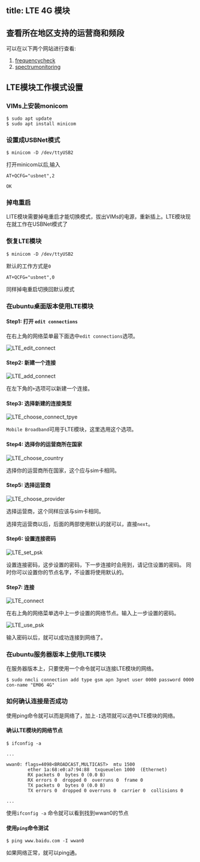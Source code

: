 title: LTE 4G 模块
---

## 查看所在地区支持的运营商和频段

可以在以下两个网站进行查看:

1. [frequencycheck](https://www.frequencycheck.com/carriers)
2. [spectrumonitoring](https://www.spectrummonitoring.com/frequencies/)

## LTE模块工作模式设置

### VIMs上安装monicom

```shell
$ sudo apt update
$ sudo apt install minicom
```

### 设置成USBNet模式

```shell
$ minicom -D /dev/ttyUSB2
```

打开minicom以后,输入

```shell
AT+QCFG="usbnet",2

OK
```

### 掉电重启

LITE模块需要掉电重启才能切换模式，拔出VIMs的电源，重新插上。LTE模块现在就工作在USBNet模式了

### 恢复LTE模块

```shell
$ minicom -D /dev/ttyUSB2
```

默认的工作方式是`0`

```shell
AT+QCFG="usbnet",0
```

同样掉电重启切换回默认模式


### 在ubuntu桌面版本使用LTE模块

#### Step1: 打开 `edit connections`

在右上角的网络菜单最下面选中`edit connections`选项。

![LTE_edit_connect](/linux/images/edge/LTE_edit_connect.png)

#### Step2: 新建一个连接

![LTE_add_connect](/linux/images/edge/LTE_add_connect.png)

在左下角的`+`选项可以新建一个连接。

#### Step3: 选择新建的连接类型

![LTE_choose_connect_tpye](/linux/images/edge/LTE_choose_connect_tpye.png)

`Mobile Broadband`可用于LTE模块，这里选用这个选项。

#### Step4: 选择你的运营商所在国家

![LTE_choose_country](/linux/images/edge/LTE_choose_country.png)

选择你的运营商所在国家，这个应与sim卡相同。

#### Step5: 选择运营商

![LTE_choose_provider](/linux/images/edge/LTE_choose_provider.png)

选择运营商，这个同样应该与sim卡相同。

选择完运营商以后，后面的两部使用默认的就可以，直接`next`。

#### Step6: 设置连接密码
![LTE_set_psk](/linux/images/edge/LTE_set_psk.png)

设置连接密码，这步设置的密码，下一步连接时会用到，请记住设置的密码。
同时你可以设置你的节点名字，不设置将使用默认的。

#### Step7: 连接

![LTE_connect](/linux/images/edge/LTE_connect.png)

在右上角的网络菜单选中上一步设置的网络节点。输入上一步设置的密码。

![LTE_use_psk](/linux/images/edge/LTE_use_psk.png)

输入密码以后，就可以成功连接到网络了。

### 在ubuntu服务器版本上使用LTE模块

在服务器版本上，只要使用一个命令就可以连接LTE模块的网络。

```
$ sudo nmcli connection add type gsm apn 3gnet user 0000 password 0000 con-name "EM06 4G"

```

### 如何确认连接是否成功

使用ping命令就可以而是网络了，加上`-I`选项就可以选中LTE模块的网络。


#### 确认LTE模块的网络节点
```
$ ifconfig -a

...

wwan0: flags=4098<BROADCAST,MULTICAST>  mtu 1500
        ether 1a:68:e0:a7:94:88  txqueuelen 1000  (Ethernet)
        RX packets 0  bytes 0 (0.0 B)
        RX errors 0  dropped 0  overruns 0  frame 0
        TX packets 0  bytes 0 (0.0 B)
        TX errors 0  dropped 0 overruns 0  carrier 0  collisions 0

...
```

使用`ifconfig -a` 命令就可以看到找到wwan0的节点


#### 使用`ping`命令测试

```
$ ping www.baidu.com -I wwan0
```
如果网络正常，就可以ping通。

